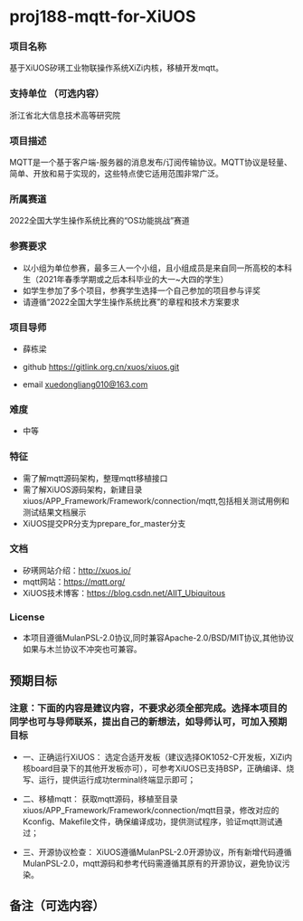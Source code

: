 # proj188-mqtt-for-XiUOS

### 项目名称
基于XiUOS矽璓工业物联操作系统XiZi内核，移植开发mqtt。

### 支持单位  （可选内容）
浙江省北大信息技术高等研究院

### 项目描述
MQTT是一个基于客户端-服务器的消息发布/订阅传输协议。MQTT协议是轻量、简单、开放和易于实现的，这些特点使它适用范围非常广泛。


### 所属赛道

2022全国大学生操作系统比赛的“OS功能挑战”赛道



### 参赛要求

- 以小组为单位参赛，最多三人一个小组，且小组成员是来自同一所高校的本科生（2021年春季学期或之后本科毕业的大一~大四的学生）
- 如学生参加了多个项目，参赛学生选择一个自己参加的项目参与评奖
- 请遵循“2022全国大学生操作系统比赛”的章程和技术方案要求



### 项目导师

* 薛栋梁

* github https://gitlink.org.cn/xuos/xiuos.git

* email xuedongliang010@163.com



### 难度

* 中等



### 特征


* 需了解mqtt源码架构，整理mqtt移植接口
* 需了解XiUOS源码架构，新建目录xiuos/APP_Framework/Framework/connection/mqtt,包括相关测试用例和测试结果文档展示
* XiUOS提交PR分支为prepare_for_master分支



### 文档

* 矽璓网站介绍：http://xuos.io/
* mqtt网站：https://mqtt.org/
* XiUOS技术博客：https://blog.csdn.net/AIIT_Ubiquitous

### License

* 本项目遵循MulanPSL-2.0协议,同时兼容Apache-2.0/BSD/MIT协议,其他协议如果与木兰协议不冲突也可兼容。



## 预期目标

### 注意：下面的内容是建议内容，不要求必须全部完成。选择本项目的同学也可与导师联系，提出自己的新想法，如导师认可，可加入预期目标

* 一、正确运行XiUOS：
选定合适开发板（建议选择OK1052-C开发板，XiZi内核board目录下的其他开发板亦可），可参考XiUOS已支持BSP，正确编译、烧写、运行，提供运行成功terminal终端显示即可；

* 二、移植mqtt：
获取mqtt源码，移植至目录xiuos/APP_Framework/Framework/connection/mqtt目录，修改对应的Kconfig、Makefile文件，确保编译成功，提供测试程序，验证mqtt测试通过；

* 三、开源协议检查：
XiUOS遵循MulanPSL-2.0开源协议，所有新增代码遵循MulanPSL-2.0，mqtt源码和参考代码需遵循其原有的开源协议，避免协议污染。

## 备注（可选内容）
